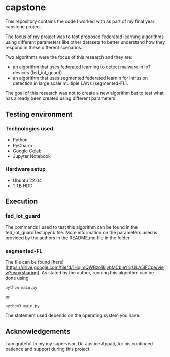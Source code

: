 # capstone

This repository contains the code I worked with as part of my final year capstone project. <br/>

The focus of my project was to test proposed federated learning algorithms using different parameters like other datasets to better understand how they respond in these different scenarios. <br/>

Two algorithms were the focus of this research and they are:
- an algorithm that uses federated learning to detect malware in IoT devices (fed_iot_guard).
- an algorithm that uses segmented federated learnin for intrusion detection in large scale multiple LANs (segmented-FL). <br/>

The goal of this research was not to create a new algorithm but to test what has already been created using different parameters. 

## Testing environment
### Technologies used
- Python
- PyCharm
- Google Colab
- Jupyter Notebook

### Hardware setup
- Ubuntu 22.04
- 1 TB HDD

## Execution
### fed_iot_guard
The commands I used to test this algorithm can be found in the fed_iot_guardTest.ipynb file. More information on the parameters used is provided by the authors in the README.md file in the folder.

### segmented-FL
The file can be found (here)[https://drive.google.com/file/d/1HqimQWBzo1kIybMCbieYrjrULA5IFCpe/view?usp=sharing].
As stated by the author, running this algorithm can be done using
```
python main.py
```
or 
```
python3 main.py
```
The statement used depends on the operating system you have.

## Acknowledgements
I am grateful to my my supervisor, Dr. Justice Appati, for his continued patience and support during this project. 
